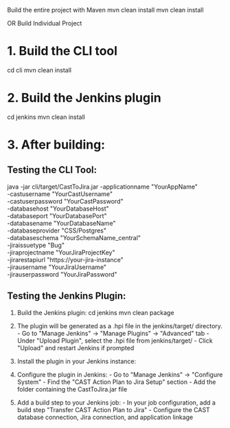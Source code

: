 Build the entire project with Maven
mvn clean install
mvn clean install 

OR Build Individual Project 

# 1. Build the CLI tool
cd cli
mvn clean install

# 2. Build the Jenkins plugin
cd jenkins
mvn clean install

# 3. After building: 

## Testing the CLI Tool:

java -jar cli/target/CastToJira.jar -applicationname "YourAppName" \
  -castusername "YourCastUsername" \
  -castuserpassword "YourCastPassword" \
  -databasehost "YourDatabaseHost" \
  -databaseport "YourDatabasePort" \
  -databasename "YourDatabaseName" \
  -databaseprovider "CSS/Postgres" \
  -databaseschema "YourSchemaName_central" \
  -jiraissuetype "Bug" \
  -jiraprojectname "YourJiraProjectKey" \
  -jirarestapiurl "https://your-jira-instance" \
  -jirausername "YourJiraUsername" \
  -jirauserpassword "YourJiraPassword"


  ## Testing the Jenkins Plugin:
  1. Build the Jenkins plugin:
    cd jenkins
    mvn clean package
  2. The plugin will be generated as a .hpi file in the jenkins/target/ directory.
    - Go to "Manage Jenkins" → "Manage Plugins" → "Advanced" tab
    - Under "Upload Plugin", select the .hpi file from jenkins/target/
    - Click "Upload" and restart Jenkins if prompted
  3. Install the plugin in your Jenkins instance:

  4. Configure the plugin in Jenkins:
    - Go to "Manage Jenkins" → "Configure System"
    - Find the "CAST Action Plan to Jira Setup" section
    - Add the folder containing the CastToJira.jar file
  
  5. Add a build step to your Jenkins job:
    - In your job configuration, add a build step "Transfer CAST Action Plan to Jira"
    - Configure the CAST database connection, Jira connection, and application linkage